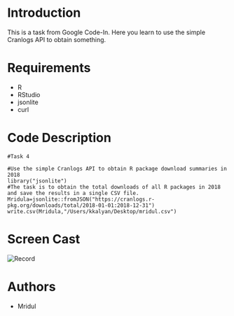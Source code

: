 # Introduction
This is a task from Google Code-In.
Here you learn to use the simple Cranlogs API to obtain something.

# Requirements
- R
- RStudio
- jsonlite
- curl

# Code Description
```
#Task 4

#Use the simple Cranlogs API to obtain R package download summaries in 2018
library("jsonlite")
#The task is to obtain the total downloads of all R packages in 2018 and save the results in a single CSV file.
Mridula=jsonlite::fromJSON("https://cranlogs.r-pkg.org/downloads/total/2018-01-01:2018-12-31")
write.csv(Mridula,"/Users/kkalyan/Desktop/mridul.csv")
```
# Screen Cast
![Record](http://g.recordit.co/O9JWQNAPDA.gif)

# Authors
- Mridul

